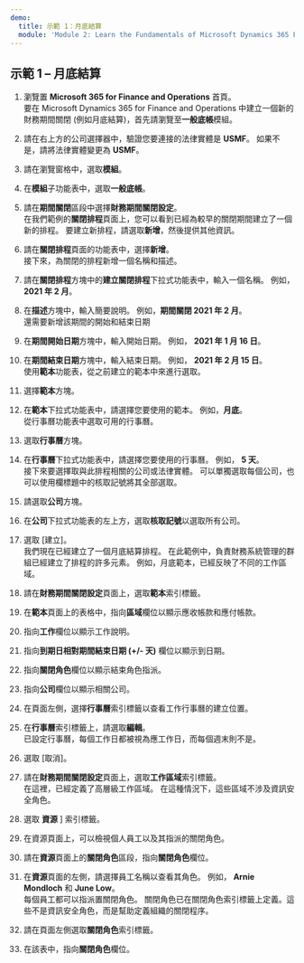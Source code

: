 ```yaml
---
demo:
  title: 示範 1：月底結算
  module: 'Module 2: Learn the Fundamentals of Microsoft Dynamics 365 Finance'
---
```


## 示範 1 – 月底結算

1. 瀏覽置 **Microsoft 365 for Finance and Operations** 首頁。  
    要在 Microsoft Dynamics 365 for Finance and Operations 中建立一個新的財務期間關閉 (例如月底結算)，首先請瀏覽至**一般底帳**模組。

1. 請在右上方的公司選擇器中，驗證您要連接的法律實體是 **USMF**。 如果不是，請將法律實體變更為 **USMF**。

1. 請在瀏覽窗格中，選取**模組**。

1. 在**模組**子功能表中，選取**一般底帳**。

1. 請在**期間關閉**區段中選擇**財務期間關閉設定**。  
    在我們範例的**關閉排程**頁面上，您可以看到已經為較早的關閉期間建立了一個新的排程。 要建立新排程，請選取**新增**，然後提供其他資訊。

1. 請在**關閉排程**頁面的功能表中，選擇**新增**。  
    接下來，為關閉的排程新增一個名稱和描述。

1. 請在**關閉排程**方塊中的**建立關閉排程**下拉式功能表中，輸入一個名稱。 例如， **2021 年 2 月**。

1. 在**描述**方塊中，輸入簡要說明。 例如，**期間關閉 2021 年 2 月**。  
    還需要新增該期間的開始和結束日期

1. 在**期間開始日期**方塊中，輸入開始日期。 例如， **2021 年 1 月 16 日**。

1. 在**期間結束日期**方塊中，輸入結束日期。 例如， **2021 年 2 月 15 日**。  
    使用**範本**功能表，從之前建立的範本中來進行選取。

1. 選擇**範本**方塊。

1. 在**範本**下拉式功能表中，請選擇您要使用的範本。 例如，**月底**。  
    從行事曆功能表中選取可用的行事曆。

1. 選取**行事曆**方塊。

1. 在**行事曆**下拉式功能表中，請選擇您要使用的行事曆。 例如， **5 天**。  
接下來要選擇取與此排程相關的公司或法律實體。 可以單獨選取每個公司，也可以使用欄標題中的核取記號將其全部選取。

1. 請選取**公司**方塊。

1. 在**公司**下拉式功能表的左上方，選取**核取記號**以選取所有公司。

1. 選取 [建立]。  
    我們現在已經建立了一個月底結算排程。 在此範例中，負責財務系統管理的群組已經建立了排程的許多元素。 例如，月底範本，已經反映了不同的工作區域。

1. 請在**財務期間關閉設定**頁面上，選取**範本**索引標籤。

1. 在**範本**頁面上的表格中，指向**區域**欄位以顯示應收帳款和應付帳款。

1. 指向**工作**欄位以顯示工作說明。

1. 指向**到期日相對期間結束日期 (+/- 天)** 欄位以顯示到日期。

1. 指向**關閉角色**欄位以顯示結束角色指派。

1. 指向**公司**欄位以顯示相關公司。

1. 在頁面左側，選擇**行事曆**索引標籤以查看工作行事曆的建立位置。

1. 在**行事曆**索引標籤上，請選取**編輯**。  
    已設定行事曆，每個工作日都被視為應工作日，而每個週末則不是。

1. 選取 [取消]。

1. 請在**財務期間關閉設定**頁面上，選取**工作區域**索引標籤。  
    在這裡，已經定義了高層級工作區域。 在這種情況下，這些區域不涉及資訊安全角色。

1. 選取 **資源** ] 索引標籤。

1. 在資源頁面上，可以檢視個人員工以及其指派的關閉角色。

1. 請在**資源**頁面上的**關閉角色**區段，指向**關閉角色**欄位。

1. 在**資源**頁面的左側，請選擇員工名稱以查看其角色。 例如， **Arnie Mondloch** 和 **June Low**。  
    每個員工都可以指派置關閉角色。 關閉角色已在關閉角色索引標籤上定義。這些不是資訊安全角色，而是幫助定義組織的關閉程序。

1. 請在頁面左側選取**關閉角色**索引標籤。

1. 在該表中，指向**關閉角色**欄位。
